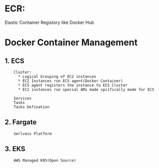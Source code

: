 # ECR:
  Elastic Container Registory like Docker Hub
  
# Docker Container Management
  ## 1. ECS
        Cluster: 
          * Logical Grouping of EC2 instances
          * EC2 Instances run ECS agent(Docker Container)
          * ECS agent registers the instance to ECS Cluster
          * EC2 instances run special AMi made spcifically made for ECS
          
        Services
        Tasks
        Tasks Defination

  ## 2. Fargate
        Serlvess Platform
        
  ## 3. EKS
        AWS Managed K8S(Open Source)

